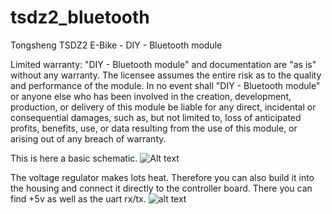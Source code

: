 # tsdz2_bluetooth
Tongsheng TSDZ2 E-Bike - DIY - Bluetooth module

Limited warranty: "DIY - Bluetooth module" and documentation are "as is" without any warranty. The licensee assumes the entire risk as to the quality and performance of the module. In no event shall "DIY - Bluetooth module" or anyone else who has been involved in the creation, development, production, or delivery of this module be liable for any direct, incidental or consequential damages, such as, but not limited to, loss of anticipated profits, benefits, use, or data resulting from the use of this module, or arising out of any breach of warranty.

This is here a basic schematic.
![Alt text](tsdz2_bluetooth.JPG?raw=true)

The voltage regulator makes lots heat. Therefore you can also build it into the housing and connect it directly to the controller board. There you can find +5v as well as the uart rx/tx.
![alt text](https://github.com/OpenSource-EBike-firmware/TSDZ2_wiki/raw/master/TSDZ2_motor_controller_without_throttle_wires.jpeg)


